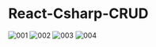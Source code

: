 # React-Csharp-CRUD
![001](https://user-images.githubusercontent.com/99057103/178436270-127e4122-8613-4a61-a7b7-b1d751401f56.png)
![002](https://user-images.githubusercontent.com/99057103/178436278-e33760aa-3dce-40f1-b65b-8b1efe061fdd.png)
![003](https://user-images.githubusercontent.com/99057103/178436283-78a23b21-5754-4e09-929d-5695918c3233.png)
![004](https://user-images.githubusercontent.com/99057103/178436290-c15a75f9-666e-443b-bb30-a3d0438741f8.png)
